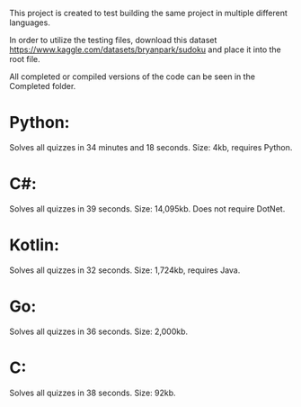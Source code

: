This project is created to test building the same project in multiple different languages.

In order to utilize the testing files, download this dataset https://www.kaggle.com/datasets/bryanpark/sudoku and place it into the root file.

All completed or compiled versions of the code can be seen in the Completed folder.

# Python:
  Solves all quizzes in 34 minutes and 18 seconds. Size: 4kb, requires Python.

# C#:
  Solves all quizzes in 39 seconds. Size: 14,095kb. Does not require DotNet.

# Kotlin:
  Solves all quizzes in 32 seconds. Size: 1,724kb, requires Java.

# Go:
  Solves all quizzes in 36 seconds. Size: 2,000kb.

# C:
  Solves all quizzes in 38 seconds. Size: 92kb.
